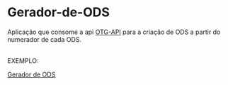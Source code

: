 # Gerador-de-ODS

Aplicação que consome a api [OTG-API](https://github.com/Flameuss/otg-api) para a criação de ODS a partir do numerador de cada ODS.

<br>
EXEMPLO:<br>

[Gerador de ODS](http://35.198.53.85/ods/)